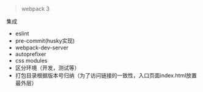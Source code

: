 > webpack 3

集成
- eslint
- pre-commit(husky实现)
- webpack-dev-server
- autoprefixer
- css modules
- 区分环境（开发，测试等）
- 打包目录根据版本号归纳（为了访问链接的一致性，入口页面index.html放置最外层）
